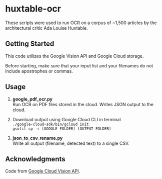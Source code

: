 # huxtable-ocr

These scripts were used to run OCR on a corpus of ~1,500 articles by the architectural critic Ada Louise Huxtable.


## Getting Started

This code utilizes the Google Vision API and Google Cloud storage.

Before starting, make sure that your input list and your filenames do not include apostrophes or commas.

## Usage

1. **google_pdf_ocr.py**<br>
Run OCR on PDF files stored in the cloud. Writes JSON output to the cloud.

2. Download output using Google Cloud CLI in terminal<br>
       `./google-cloud-sdk/bin/gcloud init`<br>
       `gsutil cp -r [GOOGLE FOLDER] [OUTPUT FOLDER]`
       
3. **json_to_csv_rename.py**<br>
Write all output (filename, detected text) to a single CSV.

## Acknowledgments

Code from [Google Cloud Vision API](https://cloud.google.com/vision/docs/samples/vision-async-batch-annotate-images).


